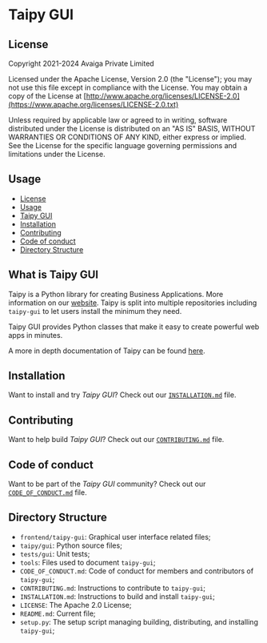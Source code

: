 # Taipy GUI

## License
Copyright 2021-2024 Avaiga Private Limited

Licensed under the Apache License, Version 2.0 (the "License"); you may not use this file except in compliance with
the License. You may obtain a copy of the License at
[http://www.apache.org/licenses/LICENSE-2.0](https://www.apache.org/licenses/LICENSE-2.0.txt)

Unless required by applicable law or agreed to in writing, software distributed under the License is distributed on
an "AS IS" BASIS, WITHOUT WARRANTIES OR CONDITIONS OF ANY KIND, either express or implied. See the License for the
specific language governing permissions and limitations under the License.

## Usage
- [License](#license)
- [Usage](#usage)
- [Taipy GUI](#what-is-taipy-gui)
- [Installation](#installation)
- [Contributing](#contributing)
- [Code of conduct](#code-of-conduct)
- [Directory Structure](#directory-structure)

## What is Taipy GUI

Taipy is a Python library for creating Business Applications. More information on our
[website](https://www.taipy.io). Taipy is split into multiple repositories including `taipy-gui` to let users
install the minimum they need.

Taipy GUI provides Python classes that make it easy to create powerful web apps in minutes.

A more in depth documentation of Taipy can be found [here](https://docs.taipy.io/).

## Installation

Want to install and try *Taipy GUI*? Check out our [`INSTALLATION.md`](INSTALLATION.md) file.

## Contributing

Want to help build *Taipy GUI*? Check out our [`CONTRIBUTING.md`](../../CONTRIBUTING.md) file.

## Code of conduct

Want to be part of the *Taipy GUI* community? Check out our [`CODE_OF_CONDUCT.md`](CODE_OF_CONDUCT.md) file.

## Directory Structure

- `frontend/taipy-gui`: Graphical user interface related files;
- `taipy/gui`: Python source files;
- `tests/gui`: Unit tests;
- `tools`: Files used to document `taipy-gui`;
- `CODE_OF_CONDUCT.md`: Code of conduct for members and contributors of `taipy-gui`;
- `CONTRIBUTING.md`: Instructions to contribute to `taipy-gui`;
- `INSTALLATION.md`: Instructions to build and install `taipy-gui`;
- `LICENSE`: The Apache 2.0 License;
- `README.md`: Current file;
- `setup.py`: The setup script managing building, distributing, and installing `taipy-gui`;
